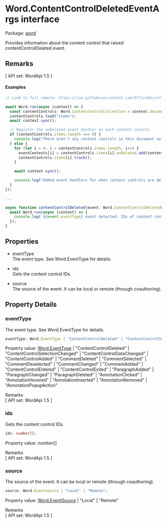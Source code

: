 # Word.ContentControlDeletedEventArgs interface

Package: [word](/en-us/javascript/api/word)

Provides information about the content control that raised contentControlDeleted event.

## Remarks

[ API set: WordApi 1.5 ]

#### Examples
```typescript
// Link to full sample: https://raw.githubusercontent.com/OfficeDev/office-js-snippets/prod/samples/word/10-content-controls/content-control-ondeleted-event.yaml

await Word.run(async (context) => {
  const contentControls: Word.ContentControlCollection = context.document.contentControls;
  contentControls.load("items");
  await context.sync();

  // Register the onDeleted event handler on each content control.
  if (contentControls.items.length === 0) {
    console.log("There aren't any content controls in this document so can't register event handlers.");
  } else {
    for (let i = 0; i < contentControls.items.length; i++) {
      eventContexts[i] = contentControls.items[i].onDeleted.add(contentControlDeleted);
      contentControls.items[i].track();
    }

    await context.sync();

    console.log("Added event handlers for when content controls are deleted.");
  }
});

...

async function contentControlDeleted(event: Word.ContentControlDeletedEventArgs) {
  await Word.run(async (context) => {
    console.log(`${event.eventType} event detected. IDs of content controls that were deleted:`, event.ids);
  });
}
```

## Properties

- eventType  
  The event type. See Word.EventType for details.

- ids  
  Gets the content control IDs.

- source  
  The source of the event. It can be local or remote (through coauthoring).

## Property Details

### eventType

The event type. See Word.EventType for details.

```typescript
eventType: Word.EventType | "ContentControlDeleted" | "ContentControlSelectionChanged" | "ContentControlDataChanged" | "ContentControlAdded" | "CommentDeleted" | "CommentSelected" | "CommentDeselected" | "CommentChanged" | "CommentAdded" | "ContentControlEntered" | "ContentControlExited" | "ParagraphAdded" | "ParagraphChanged" | "ParagraphDeleted" | "AnnotationClicked" | "AnnotationHovered" | "AnnotationInserted" | "AnnotationRemoved" | "AnnotationPopupAction";
```

Property value: [Word.EventType](/en-us/javascript/api/word/word.eventtype) | "ContentControlDeleted" | "ContentControlSelectionChanged" | "ContentControlDataChanged" | "ContentControlAdded" | "CommentDeleted" | "CommentSelected" | "CommentDeselected" | "CommentChanged" | "CommentAdded" | "ContentControlEntered" | "ContentControlExited" | "ParagraphAdded" | "ParagraphChanged" | "ParagraphDeleted" | "AnnotationClicked" | "AnnotationHovered" | "AnnotationInserted" | "AnnotationRemoved" | "AnnotationPopupAction"

Remarks  
[ API set: WordApi 1.5 ]

### ids

Gets the content control IDs.

```typescript
ids: number[];
```

Property value: number[]

Remarks  
[ API set: WordApi 1.5 ]

### source

The source of the event. It can be local or remote (through coauthoring).

```typescript
source: Word.EventSource | "Local" | "Remote";
```

Property value: [Word.EventSource](/en-us/javascript/api/word/word.eventsource) | "Local" | "Remote"

Remarks  
[ API set: WordApi 1.5 ]